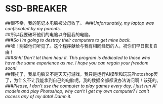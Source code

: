 # SSD-BREAKER
##很不幸，我的笔记本电脑被父母收了。
###*Unfortunately, my laptop was confiscated by my parents.*  
##所以我要破坏他们的电脑以夺回我的电脑。  
###*So I'm going to destroy their computers to get mine back.*  
##嘘！别被他们听见了。这个程序献给与我有相同经历的人，祝你们早日恢复自由！  
###*Shh! Don't let them hear it. This program is dedicated to those who have the same experience as me. I hope you can regain your freedom soon!*  
##拜托了，我拿电脑又不是天天打游戏，我只是运行AI模型和玩玩Photoshop罢了，为什么不让我能拿到自己的电脑呢，我的数据全部都没办法访问啊！该死的。  
###*Please, I don't use the computer to play games every day, I just run AI models and play Photoshop, why can't I get my own computer? I can't access any of my data! Damn it.*